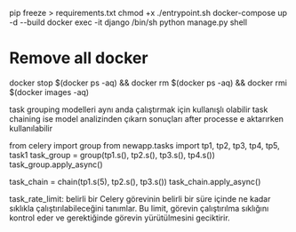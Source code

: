 pip freeze > requirements.txt
chmod +x ./entrypoint.sh
docker-compose up -d --build
docker exec -it django /bin/sh
python manage.py shell

# Remove all docker
docker stop $(docker ps -aq) && docker rm $(docker ps -aq) && docker rmi $(docker images -aq)

task grouping modelleri aynı anda çalıştırmak için kullanışlı olabilir
task chaining ise model analizinden çıkarn sonuçları after processe e aktarırken kullanılabilir

from celery import group
from newapp.tasks import tp1, tp2, tp3, tp4, tp5, task1
task_group = group(tp1.s(), tp2.s(), tp3.s(), tp4.s())
task_group.apply_async()

task_chain = chain(tp1.s(5), tp2.s(), tp3.s())
task_chain.apply_async()

task_rate_limit: belirli bir Celery görevinin belirli bir süre içinde ne kadar sıklıkla çalıştırılabileceğini tanımlar. Bu limit, görevin çalıştırılma sıklığını kontrol eder ve gerektiğinde görevin yürütülmesini geciktirir.